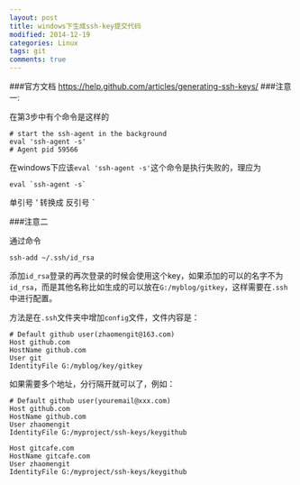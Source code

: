 ```yaml
---
layout: post
title: windows下生成ssh-key提交代码
modified: 2014-12-19
categories: Linux
tags: git
comments: true
---
```


###官方文档
https://help.github.com/articles/generating-ssh-keys/
###注意一:

在第3步中有个命令是这样的

    # start the ssh-agent in the background
    eval 'ssh-agent -s'
    # Agent pid 59566


在windows下应该`eval 'ssh-agent -s'`这个命令是执行失败的，理应为

    eval `ssh-agent -s`

单引号 <em>'</em> 转换成 反引号 <em>`</em>

###注意二

通过命令

    ssh-add ~/.ssh/id_rsa

添加`id_rsa`登录的再次登录的时候会使用这个key，如果添加的可以的名字不为`id_rsa`，而是其他名称比如生成的可以放在`G:/myblog/gitkey`，这样需要在`.ssh`中进行配置。

方法是在`.ssh`文件夹中增加`config`文件，文件内容是：

    # Default github user(zhaomengit@163.com)
    Host github.com
    HostName github.com
    User git
    IdentityFile G:/myblog/key/gitkey
    
如果需要多个地址，分行隔开就可以了，例如：

    # Default github user(youremail@xxx.com)
    Host github.com
    HostName github.com
    User zhaomengit
    IdentityFile G:/myproject/ssh-keys/keygithub
    
    Host gitcafe.com
    HostName gitcafe.com
    User zhaomengit
    IdentityFile G:/myproject/ssh-keys/keygithub
